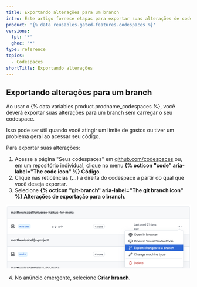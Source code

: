 ```yaml
---
title: Exportando alterações para um branch
intro: Este artigo fornece etapas para exportar suas alterações de codespace para um branch.
product: '{% data reusables.gated-features.codespaces %}'
versions:
  fpt: '*'
  ghec: '*'
type: reference
topics:
  - Codespaces
shortTitle: Exportando alterações
---
```


## Exportando alterações para um branch

Ao usar o {% data variables.product.prodname_codespaces %}, você deverá exportar suas alterações para um branch sem carregar o seu codespace.

Isso pode ser útil quando você atingir um limite de gastos [](/billing/managing-billing-for-github-codespaces/managing-spending-limits-for-codespaces) ou tiver um problema geral ao acessar seu código.

Para exportar suas alterações:

1. Acesse a página "Seus codespaces" em [github.com/codespaces](https://github.com/codespaces) ou, em um repositório individual, clique no menu **{% octicon "code" aria-label="The code icon" %} Código**.
2. Clique nas reticências (**...**) à direita do codespace a partir do qual que você deseja exportar.
3. Selecione **{% octicon "git-branch" aria-label="The git branch icon" %} Alterações de exportação para o branch**.

  ![Exportar alterações para um branch](/assets/images/help/codespaces/export-changes-to-a-branch.png)

4. No anúncio emergente, selecione **Criar branch**.
